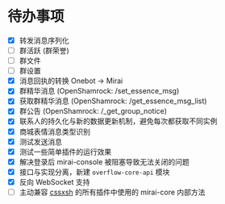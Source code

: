 # 待办事项

- [x] 转发消息序列化
- [ ] 群活跃 (群荣誉)
- [ ] 群文件
- [ ] 群设置
- [x] 消息回执的转换 Onebot -> Mirai
- [x] 群精华消息 (OpenShamrock: /set_essence_msg)
- [x] 获取群精华消息 (OpenShamrock: /get_essence_msg_list)
- [x] 群公告 (OpenShamrock: /_get_group_notice)
- [x] 联系人的持久化与新的数据更新机制，避免每次都获取不同实例
- [x] 商城表情消息类型识别
- [x] 测试发送消息
- [x] 测试一些简单插件的运行效果
- [x] 解决登录后 mirai-console 被阻塞导致无法关闭的问题
- [x] 接口与实现分离，新建 `overflow-core-api` 模块
- [x] 反向 WebSocket 支持
- [ ] 主动兼容 [cssxsh](https://github.com/search?q=user%3Acssxsh+internal+language%3AKotlin&type=code&l=Kotlin) 的所有插件中使用的 mirai-core 内部方法
